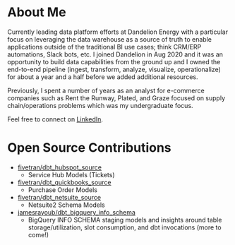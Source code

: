 # About Me

Currently leading data platform efforts at Dandelion Energy with a particular focus on leveraging the data warehouse as a source of truth to enable applications outside of the traditional BI use cases; think CRM/ERP automations, Slack bots, etc. I joined Dandelion in Aug 2020 and it was an opportunity to build data capabilities from the ground up and I owned the end-to-end pipeline (ingest, transform, analyze, visualize, operationalize) for about a year and a half before we added additional resources. 

Previously, I spent a number of years as an analyst for e-commerce companies such as Rent the Runway, Plated, and Graze focused on supply chain/operations problems which was my undergraduate focus.

Feel free to connect on [LinkedIn](https://www.linkedin.com/in/jamesayoub).

# Open Source Contributions

* [fivetran/dbt_hubspot_source](https://github.com/fivetran/dbt_hubspot_source)
  * Service Hub Models (Tickets)
* [fivetran/dbt_quickbooks_source](https://github.com/fivetran/dbt_quickbooks_source)
  * Purchase Order Models
* [fivetran/dbt_netsuite_source](https://github.com/fivetran/dbt_netsuite_source)
  * Netsuite2 Schema Models
* [jamesrayoub/dbt_bigquery_info_schema](https://github.com/jamesrayoub/dbt_bigquery_info_schema)
  * BigQuery INFO SCHEMA staging models and insights around table storage/utilization, slot consumption, and dbt invocations (more to come!)
